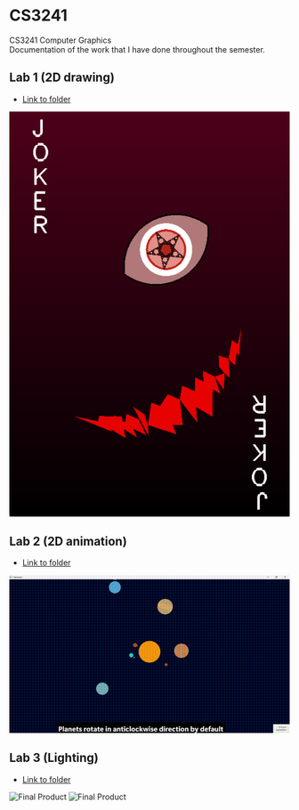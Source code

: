 # CS3241
CS3241 Computer Graphics  
Documentation of the work that I have done throughout the semester.  

## Lab 1 (2D drawing) 
- [Link to folder](CS3241%20Lab%201%20Doodle%20(MSVC))  

![Final Doodle](CS3241%20Lab%201%20Doodle%20(MSVC)/Final.jpg)

## Lab 2 (2D animation)
- [Link to folder](CS3241%20Assignment%202%20Around%20the%20World%20(Windows))  

![Final Product](CS3241%20Assignment%202%20Around%20the%20World%20(Windows)/Final.gif)

## Lab 3 (Lighting)
- [Link to folder](CS3241%20Assignment3%20Let%20there%20be%20light%20)  

![Final Product](CS3241%20Assignment3%20Let%20there%20be%20light%20/Lotus.png)
![Final Product](CS3241%20Assignment3%20Let%20there%20be%20light%20/Spider.png)
